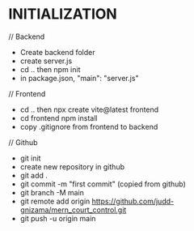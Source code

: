 # INITIALIZATION

// Backend

- Create backend folder
- create server.js
- cd .. then npm init
- in package.json, "main": "server.js"

// Frontend

- cd .. then npx create vite@latest frontend
- cd frontend npm install
- copy .gitignore from frontend to backend

// Github

- git init
- create new repository in github
- git add .
- git commit -m "first commit" (copied from github)
- git branch -M main
- git remote add origin https://github.com/judd-gnizama/mern_court_control.git
- git push -u origin main
